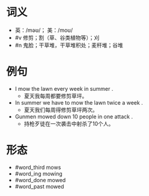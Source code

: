 # 词义
- 英：/məʊ/； 美：/moʊ/
- #v 修剪；割（草、谷类植物等）；刈
- #n 鬼脸；干草堆，干草堆积处；麦秆堆；谷堆
# 例句
- I mow the lawn every week in summer .
	- 夏天我每周都要修剪草坪。
- In summer we have to mow the lawn twice a week .
	- 夏天我们每周得修剪草坪两次。
- Gunmen mowed down 10 people in one attack .
	- 持枪歹徒在一次袭击中射杀了10个人。
# 形态
- #word_third mows
- #word_ing mowing
- #word_done mowed
- #word_past mowed
